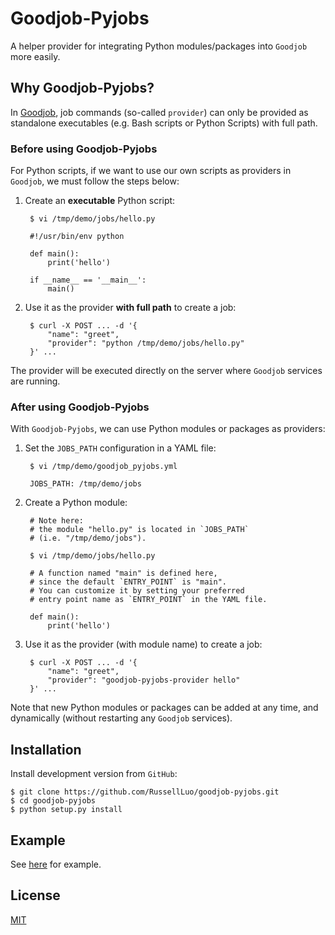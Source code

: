 Goodjob-Pyjobs
==============

A helper provider for integrating Python modules/packages into `Goodjob` more easily.


Why Goodjob-Pyjobs?
-------------------

In [Goodjob][1], job commands (so-called `provider`) can only be provided as standalone executables (e.g. Bash scripts or Python Scripts) with full path.

### Before using Goodjob-Pyjobs

For Python scripts, if we want to use our own scripts as providers in `Goodjob`, we must follow the steps below:

1. Create an **executable** Python script:

        $ vi /tmp/demo/jobs/hello.py

        #!/usr/bin/env python

        def main():
            print('hello')

        if __name__ == '__main__':
            main()

2. Use it as the provider **with full path** to create a job:

        $ curl -X POST ... -d '{
            "name": "greet",
            "provider": "python /tmp/demo/jobs/hello.py"
        }' ...

The provider will be executed directly on the server where `Goodjob` services are running.

### After using Goodjob-Pyjobs

With `Goodjob-Pyjobs`, we can use Python modules or packages as providers:

1. Set the `JOBS_PATH` configuration in a YAML file:

        $ vi /tmp/demo/goodjob_pyjobs.yml

        JOBS_PATH: /tmp/demo/jobs

2. Create a Python module:

        # Note here:
        # the module "hello.py" is located in `JOBS_PATH`
        # (i.e. "/tmp/demo/jobs").

        $ vi /tmp/demo/jobs/hello.py

        # A function named "main" is defined here,
        # since the default `ENTRY_POINT` is "main".
        # You can customize it by setting your preferred
        # entry point name as `ENTRY_POINT` in the YAML file.

        def main():
            print('hello')

3. Use it as the provider (with module name) to create a job:

        $ curl -X POST ... -d '{
            "name": "greet",
            "provider": "goodjob-pyjobs-provider hello"
        }' ...

Note that new Python modules or packages can be added at any time, and dynamically (without restarting any `Goodjob` services).


Installation
------------

Install development version from `GitHub`:

    $ git clone https://github.com/RussellLuo/goodjob-pyjobs.git
    $ cd goodjob-pyjobs
    $ python setup.py install


Example
-------

See [here][2] for example.


License
-------

[MIT][3]


[1]: https://github.com/RussellLuo/goodjob
[2]: https://github.com/RussellLuo/goodjob-pyjobs/tree/master/example
[3]: http://opensource.org/licenses/MIT
